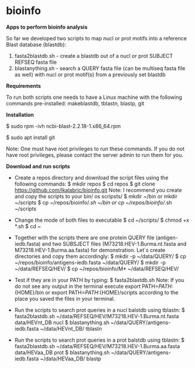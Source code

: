 # bioinfo
<b>Apps to perform bioinfo analysis</b>

So far we developed two scripts to map nucl or prot motifs into a reference Blast database (blastdb):
1) fasta2blastdb.sh - create a blastdb out of a nucl or prot SUBJECT REFSEQ fasta file
2) blastanything.sh - search a QUERY fasta file (can be multiseq fasta file as well) with nucl or prot motif(s) from a previously set blastdb

<b>Requirements</b>

To run both scripts one needs to have a Linux machine with the following commands pre-installed: makeblastdb, tblastn, blastp, git

<b>Installation</b>

$ sudo rpm -ivh ncbi-blast-2.2.18-1.x86_64.rpm<p>
$ sudo apt install git<p>
Note: One must have root privileges to run these commands. If you do not have root privileges, please contact the server admin to run them for you.

<b>Download and run scripts</b>

- Create a repos directory and download the script files using the following commands:
$ mkdir repos
$ cd repos
$ git clone https://github.com/lkalabric/bioinfo.git
Note: I recommend you create and copy the scripts to your bin/ os scripsts/
$ mkdir ~/bin or mkdir ~/scripts
$ cp ~/repos/bioinfo/*.sh ~/bin or cp ~/repos/bioinfo/*.sh ~/scripts

- Change the mode of both files to executable
$ cd ~/scripts/
$ chmod +x *.sh
$ cd ~

- Together with the scripts there are one protein QUERY file (antigen-iedb.fasta) and two SUBSJECT files (M73218.HEV-1.Burma.nt.fasta and M73218.HEV-1.Burma.aa.fasta) for demonstration. Let´s create directories and copy them accordingly:
$ mkdir -p ~/data/QUERY/
$ cp ~/repos/bioinfo/antigens-iedb.fasta ~/data/QUERY/
$ mkdir -p ~/data/REFSEQ/HEV/
$ cp ~/repos/bioinfo/M* ~/data/REFSEQ/HEV/

- Test if they are in your PATH by typing:
$ fasta2blastdb.sh
Note: If you do not see any output in the terminal execute export PATH=$PATH:${HOME}/bin or export PATH=$PATH:${HOME}/scripts according to the place you saved the files in your terminal.

- Run the scripts to search prot queries in a nucl balstdb using tblastn:
$ fasta2blastdb.sh ~/data/REFSEQ/HEV/M73218.HEV-1.Burma.nt.fasta data/HEVnt_DB nucl
$ blastanything.sh ~/data/QUERY/antigens-iedb.fasta ~/data/HEVnt_DB/ tblastn

- Run the scripts to search prot queries in a prot balstdb using tblastn:
$ fasta2blastdb.sh ~/data/REFSEQ/HEV/M73218.HEV-1.Burma.aa.fasta data/HEVaa_DB prot
$ blastanything.sh ~/data/QUERY/antigens-iedb.fasta ~/data/HEVaa_DB/ blastp
